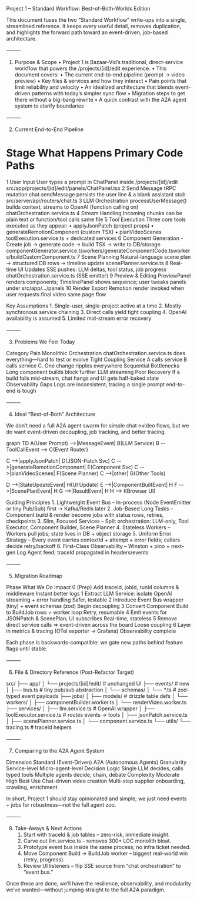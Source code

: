 Project 1 – Standard Workflow: Best-of-Both-Worlds Edition

This document fuses the two “Standard Workflow” write-ups into a single, streamlined reference. It keeps every useful detail, removes duplication, and highlights the forward path toward an event-driven, job-based architecture.

⸻

1. Purpose & Scope
	•	Project 1 is Bazaar-Vid’s traditional, direct-service workflow that powers the /projects/[id]/edit experience.
	•	This document covers:
	•	The current end-to-end pipeline (prompt → video preview)
	•	Key files & services and how they interact
	•	Pain points that limit reliability and velocity
	•	An idealized architecture that blends event-driven patterns with today’s simpler sync flow
	•	Migration steps to get there without a big-bang rewrite
	•	A quick contrast with the A2A agent system to clarify boundaries

⸻

2. Current End-to-End Pipeline

#	Stage	What Happens	Primary Code Paths
1	User Input	User types a prompt in ChatPanel inside /projects/[id]/edit	src/app/projects/[id]/edit/panels/ChatPanel.tsx
2	Send Message	tRPC mutation chat.sendMessage persists the user line & a blank assistant stub	src/server/api/routers/chat.ts
3	LLM Orchestration	processUserMessage() builds context, streams to OpenAI (function calling on)	chatOrchestration.service.ts
4	Stream Handling	Incoming chunks can be plain text or function/tool calls	same file
5	Tool Execution	Three core tools executed as they appear: • applyJsonPatch (project props) • generateRemotionComponent (custom TSX) • planVideoScenes	toolExecution.service.ts + dedicated services
6	Component Generation	- Create job → generate code → build TSX → write to DB/storage	componentGenerator.service.tsworkers/generateComponentCode.tsworkers/buildCustomComponent.ts
7	Scene Planning	Natural-language scene plan → structured DB rows → timeline update	scenePlanner.service.ts
8	Real-time UI Updates	SSE pushes: LLM deltas, tool status, job progress	chatOrchestration.service.ts (SSE emitter)
9	Preview & Editing	PreviewPanel renders components; TimelinePanel shows sequence; user tweaks	panels under src/app/.../panels
10	Render Export	Remotion render invoked when user requests final video	same page flow

Key Assumptions
	1.	Single-user, single-project active at a time
	2.	Mostly synchronous service chaining
	3.	Direct calls yield tight coupling
	4.	OpenAI availability is assumed
	5.	Limited mid-stream error recovery

⸻

3. Problems We Feel Today

Category	Pain
Monolithic Orchestration	chatOrchestration.service.ts does everything—hard to test or evolve
Tight Coupling	Service A calls service B calls service C. One change ripples everywhere
Sequential Bottlenecks	Long component builds block further LLM streaming
Poor Recovery	If a build fails mid-stream, chat hangs and UI gets half-baked state
Observability Gaps	Logs are inconsistent; tracing a single prompt end-to-end is tough


⸻

4. Ideal “Best-of-Both” Architecture

We don’t need a full A2A agent swarm for simple chat→video flows, but we do want event-driven decoupling, job tracking, and better tracing.

graph TD
  A(User Prompt) -->|MessageEvent| B(LLM Service)
  B -- ToolCallEvent --> C{Event Router}

  C -->|applyJsonPatch| D(JSON-Patch Svc)
  C -->|generateRemotionComponent| E(Component Svc)
  C -->|planVideoScenes| F(Scene Planner)
  C -->|other| G(Other Tools)

  D -->|StateUpdateEvent| H(UI Update)
  E -->|ComponentBuiltEvent| H
  F -->|ScenePlanEvent| H
  G -->|ResultEvent| H
  H --> I(Browser UI)

Guiding Principles
	1.	Lightweight Event Bus
– In-process (Node EventEmitter or tiny Pub/Sub) first → Kafka/Redis later
	2.	Job-Based Long Tasks
– Component build & render become jobs with status rows, retries, checkpoints
	3.	Slim, Focused Services
– Split orchestration: LLM-only, Tool Executor, Component Builder, Scene Planner
	4.	Stateless Workers
– Workers pull jobs; state lives in DB + object storage
	5.	Uniform Error Strategy
– Every event carries contextId + attempt + error fields; callers decide retry/backoff
	6.	First-Class Observability
– Winston + pino + next-gen Log Agent feed; traceId propagated in headers/events

⸻

5. Migration Roadmap

Phase	What We Do	Impact
0 (Prep)	Add traceId, jobId, runId columns & middleware	Instant better logs
1	Extract LLM Service: isolate OpenAI streaming + error handling	Safer, testable
2	Introduce Event Bus wrapper (tiny) + event schemas (zod)	Begin decoupling
3	Convert Component Build to BuildJob rows + worker loop	Retry, resumable
4	Emit events for JSONPatch & ScenePlan; UI subscribes	Real-time, stateless
5	Remove direct service calls ⇒ event-driven across the board	Loose coupling
6	Layer in metrics & tracing (OTel exporter → Grafana)	Observability complete

Each phase is backwards-compatible; we gate new paths behind feature flags until stable.

⸻

6. File & Directory Reference (Post-Refactor Target)

src/
├── app/
│   └── projects/[id]/edit/              # unchanged UI
├── events/                              # new
│   ├── bus.ts                           # tiny pub/sub abstraction
│   └── schemas/
│       └── *.ts                         # zod-typed event payloads
├── jobs/
│   ├── models/                          # drizzle table defs
│   └── workers/
│       ├── componentBuilder.worker.ts
│       └── renderVideo.worker.ts
├── services/
│   ├── llm.service.ts                   # OpenAI wrapper
│   ├── toolExecutor.service.ts          # routes events → tools
│   ├── jsonPatch.service.ts
│   ├── scenePlanner.service.ts
│   └── component.service.ts
└── utils/
    └── tracing.ts                       # traceId helpers


⸻

7. Comparing to the A2A Agent System

Dimension	Standard (Event-Driven)	A2A (Autonomous Agents)
Granularity	Service-level	Micro-agent-level
Decision Logic	Single LLM decides, calls typed tools	Multiple agents decide, chain, debate
Complexity	Moderate	High
Best Use	Chat-driven video creation	Multi-step supplier onboarding, crawling, enrichment

In short, Project 1 should stay opinionated and simple; we just need events + jobs for robustness—not the full agent zoo.

⸻

8. Take-Aways & Next Actions
	1.	Start with traceId & job tables – zero-risk, immediate insight.
	2.	Carve out llm.service.ts – removes 300+ LOC monolith bloat.
	3.	Prototype event bus inside the same process; no infra ticket needed.
	4.	Move Component Build → BuildJob worker – biggest real-world win (retry, progress).
	5.	Review UI listeners – flip SSE source from “chat orchestration” to “event bus.”

Once these are done, we’ll have the resilience, observability, and modularity we’ve wanted—without jumping straight to the full A2A paradigm.